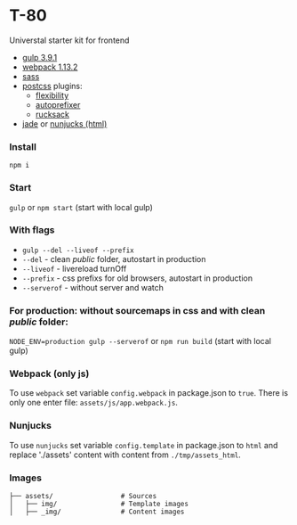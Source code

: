 # T-80
Universtal starter kit for frontend
- [gulp 3.9.1](http://gulpjs.com/)
- [webpack 1.13.2](https://webpack.github.io/)
- [sass](http://sass-lang.com/)
- [postcss](http://postcss.org/) plugins:
	- [flexibility](https://github.com/7rulnik/postcss-flexibility)
	- [autoprefixer](https://github.com/postcss/autoprefixer)
	- [rucksack](https://github.com/simplaio/rucksack)
- [jade](https://pugjs.org/api/getting-started.html) or [nunjucks (html)](https://mozilla.github.io/nunjucks/)

### Install
```npm i```

### Start
```gulp``` or ```npm start``` (start with local gulp)

### With flags
- ```gulp --del --liveof --prefix```
- ```--del``` - clean *public* folder, autostart in production
- ```--liveof``` - livereload turnOff
- ```--prefix``` - css prefixs for old browsers, autostart in production
- ```--serverof``` - without server and watch

### For production: without sourcemaps in css and with clean *public* folder:
```NODE_ENV=production gulp --serverof``` or ```npm run build``` (start with local gulp)


### Webpack (only js)
To use ```webpack``` set variable ```config.webpack``` in package.json to ```true```.
There is only one enter file: ```assets/js/app.webpack.js```.

### Nunjucks
To use ```nunjucks``` set variable ```config.template``` in package.json to ```html``` and replace './assets' content with content from ```./tmp/assets_html```.

### Images
```
├── assets/                 # Sources
│   ├── img/                # Template images
│   ├── _img/               # Content images
```
